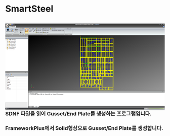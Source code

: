 # SmartSteel

<img src="https://github.com/humkyung/SmartSteel/blob/master/Docs/SmartSteel.png" align="left" /><br>
------
### SDNF 파일을 읽어 Gusset/End Plate를 생성하는 프로그램입니다.
### FrameworkPlus에서 Solid형상으로 Gusset/End Plate를 생성합니다.
